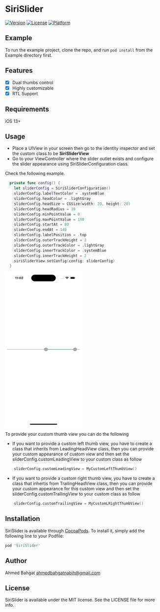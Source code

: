 # SiriSlider

[![Version](https://img.shields.io/cocoapods/v/SiriSlider.svg?style=flat)](https://cocoapods.org/pods/SiriSlider)
[![License](https://img.shields.io/cocoapods/l/SiriSlider.svg?style=flat)](https://cocoapods.org/pods/SiriSlider)
[![Platform](https://img.shields.io/cocoapods/p/SiriSlider.svg?style=flat)](https://cocoapods.org/pods/SiriSlider)

## Example

To run the example project, clone the repo, and run `pod install` from the Example directory first.


## Features
- [x] Dual thumbs control
- [x] Highly customizable
- [x] RTL Support

## Requirements
iOS 13+

## Usage
- Place a UIView in your screen then go to the identity inspector and set the custom class to be **SiriSliderView**
- Go to your ViewController where the slider outlet exists and configure the slider appearance using SiriSliderConfiguration class.

Check the following example.
```swift
  private func config() {
    let sliderConfig = SiriSliderConfiguration()
    sliderConfig.labelTextColor = .systemBlue
    sliderConfig.headColor = .lightGray
    sliderConfig.headSize = CGSize(width: 20, height: 20)
    sliderConfig.headRadius = 10
    sliderConfig.minPointValue = 0
    sliderConfig.maxPointValue = 150
    sliderConfig.startAt = 80
    sliderConfig.endAt = 140
    sliderConfig.labelPosition = .top
    sliderConfig.outerTrackHeight = 2
    sliderConfig.outerTrackColor = .lightGray
    sliderConfig.innerTrackColor = .systemBlue
    sliderConfig.innerTrackHeight = 2
    siriSliderView.setConfig(config: sliderConfig)
  }
```
<img src="https://github.com/ahmedbahgaten/SiriSlider/blob/main/Example.png" alt="Alt text" width="250" height="500">

To provide your custom thumb view you can do the following
- If you want to provide a custom left thumb view, you have to create a class that inherits from LeadingHeadView class, then you can provide your custom appearance of custom view and then set the sliderConfig.customLeadingView to your custom class as follow
```swift
    sliderConfig.customLeadingView = MyCustomLeftThumbView()
```
- If you want to provide a custom right thumb view, you have to create a class that inhertis from TrailingHeadView class, then you can provide your custom appearance for this custom view and then set the sliderConfig.customTrailingView to your custom class as follow
```swift
    sliderConfig.customTrailingView = MyCustomLRightThumbView()
```

## Installation

SiriSlider is available through [CocoaPods](https://cocoapods.org). To install
it, simply add the following line to your Podfile:

```ruby
pod 'SiriSlider'
```

## Author

Ahmed Bahgat ahmedbahgatnabih@gmail.com

## License

SiriSlider is available under the MIT license. See the LICENSE file for more info.
